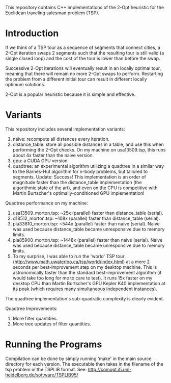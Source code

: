 This repository contains C++ implementations of the 2-Opt heuristic for the 
Euclidean traveling salesman problem (TSP).

# Introduction

If we think of a TSP tour as a sequence of segments that connect cities, a 
2-Opt iteration swaps 2 segments such that the resulting tour is still valid 
(a single closed loop) and the cost of the tour is lower than before the swap.

Successive 2-Opt iterations will eventually result in an locally optimal tour, 
meaning that there will remain no more 2-Opt swaps to perform. Restarting the 
problem from a different initial tour can result in different locally optimum 
solutions.
 
2-Opt is a popular heuristic because it is simple and effective.

# Variants

This repository includes several implementation variants:

1. naive: recompute all distances every iteration.  
2. distance_table: store all possible distances in a table, and use this when 
  performing the 2-Opt checks. On my machine on usa13509.tsp, this runs about 
  4x faster than the naive version.  
3. gpu: a CUDA GPU version.  
4. quadtree: an experimental algorithm utilizing a quadtree in a similar way to 
  the Barnes-Hut algorithm for n-body problems, but tailored to segments. 
  Update: Success! This implementation is an order of magnitude faster than 
  the distance_table implementation (the algorithmic state of the art), and 
  even on the CPU is competitive with Martin Burtscher's optimally-conditioned 
  GPU implementation!  

Quadtree performance on my machine:
  
1. usa13509_morton.tsp: ~25x (parallel) faster than distance_table (serial).  
2. d18512_morton.tsp: ~108x (parallel) faster than distance_table (serial).  
3. pla33810_morton.tsp: ~544x (parallel) faster than naive (serial). Naive was 
  used because distance_table became unresponsive due to memory limits.  
4. pla85900_morton.tsp: ~1448x (parallel) faster than naive (serial). Naive was 
  used because distance_table became unresponsive due to memory limits.  
5. To my surprise, I was able to run the 'world' TSP tour 
  (http://www.math.uwaterloo.ca/tsp/world/index.html) at a mere 2 seconds per 
  best-improvement step on my desktop machine. This is astronomically faster 
  than the standard best-improvement algorithm (it would take too long for me 
  to care to test). It runs 15x faster on my desktop CPU than Martin 
  Burtscher's GPU Kepler K40 implementation at its peak (which requires many 
  simultaneous independent instances).

The quadtree implementation's sub-quadratic complexity is clearly evident.  

Quadtree Improvements:  
1. More filter quantities.
2. More tree updates of filter quantities.

# Running the Programs

Compilation can be done by simply running 'make' in the main source directory 
for each version. The executable then takes in the filename of the tsp problem 
in the TSPLIB format. See: 
http://comopt.ifi.uni-heidelberg.de/software/TSPLIB95/